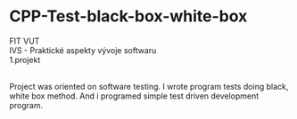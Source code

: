 # CPP-Test-black-box-white-box

FIT VUT <br />
IVS - Praktické aspekty vývoje softwaru <br />
1.projekt <br /><br />




Project was oriented on software testing. I wrote program tests doing black, white box method. And i programed simple test driven development program.
